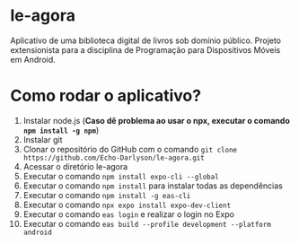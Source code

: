 # le-agora
Aplicativo de uma biblioteca digital de livros sob domínio público. Projeto extensionista para a disciplina de Programação para Dispositivos Móveis em Android.

# Como rodar o aplicativo?
1. Instalar node.js (**Caso dê problema ao usar o npx, executar o comando `npm install -g npm`**)
2. Instalar git
3. Clonar o repositório do GitHub com o comando `git clone https://github.com/Echo-Darlyson/le-agora.git`
4. Acessar o diretório le-agora
5. Executar o comando `npm install expo-cli --global`
6. Executar o comando `npm install` para instalar todas as dependências
7. Executar o comando `npm install -g eas-cli`
8. Executar o comando `npx expo install expo-dev-client`
9. Executar o comando `eas login` e realizar o login no Expo
10. Executar o comando `eas build --profile development --platform android`
